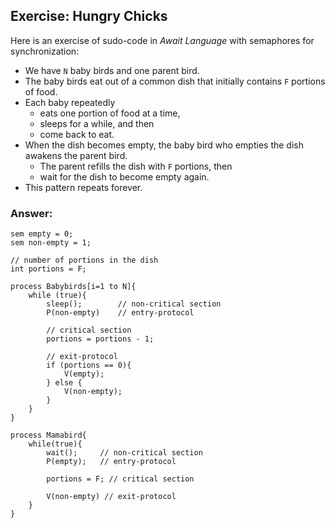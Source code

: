 ## Exercise: Hungry Chicks

Here is an exercise of sudo-code in _Await Language_ with semaphores for synchronization:

- We have `N` baby birds and one parent bird.
- The baby birds eat out of a common dish that initially contains `F` portions of food.
- Each baby repeatedly
    - eats one portion of food at a time,
    - sleeps for a while, and then
    - come back to eat.
- When the dish becomes empty, the baby bird who empties the dish awakens the parent bird.
    - The parent refills the dish with `F` portions, then
    - wait for the dish to become empty again.
- This pattern repeats forever.

### Answer:

```
sem empty = 0;
sem non-empty = 1; 

// number of portions in the dish
int portions = F;

process Babybirds[i=1 to N]{
    while (true){
        sleep();        // non-critical section
        P(non-empty)    // entry-protocol
        
        // critical section
        portions = portions - 1; 
        
        // exit-protocol
        if (portions == 0){
            V(empty);
        } else { 
            V(non-empty);
        }
    }
}

process Mamabird{
    while(true){
        wait();     // non-critical section
        P(empty);   // entry-protocol
        
        portions = F; // critical section
        
        V(non-empty) // exit-protocol
    }
}
```